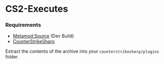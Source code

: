 # CS2-Executes

### Requirements

- [Metamod:Source](https://www.sourcemm.net/downloads.php/?branch=master) (Dev Build)
- [CounterStrikeSharp](https://github.com/roflmuffin/CounterStrikeSharp)

Extract the contents of the archive into your `counterstrikesharp/plugins` folder.
